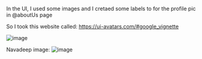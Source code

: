 In the UI, I used some images and I cretaed some labels to for the profile pic in @aboutUs page

So I took this website called:
https://ui-avatars.com/#google_vignette

![image](https://github.com/user-attachments/assets/6e549cd0-012c-41c9-b951-4b6879df6b3e)


Navadeep image:
![image](https://github.com/user-attachments/assets/7cead2ce-24a3-4b43-baa3-999950deb1a7)
